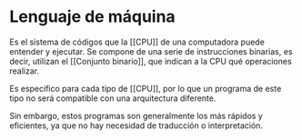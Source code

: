 # Lenguaje de máquina
Es el sistema de códigos que la [[CPU]] de una computadora puede entender y ejecutar. Se compone de una serie de instrucciones binarias, es decir, utilizan el [[Conjunto binario]], que indican a la CPU qué operaciones realizar.

Es específico para cada tipo de [[CPU]], por lo que un programa de este tipo no será compatible con una arquitectura diferente.

Sin embargo, estos programas son generalmente los más rápidos y eficientes, ya que no hay necesidad de traducción o interpretación.